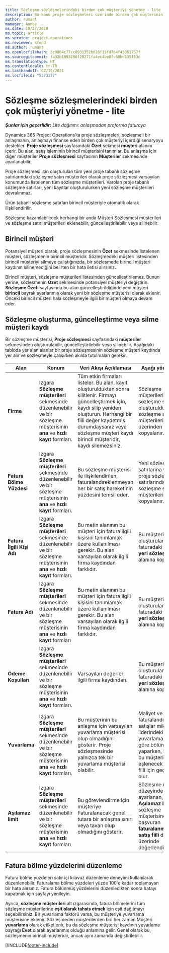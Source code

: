 ```yaml
---
title: Sözleşme sözleşmelerindeki birden çok müşteriyi yönetme - lite
description: Bu konu proje sözleşmeleri üzerinde birden çok müşterinin yönetilmesi hakkında bilgi sağlar.
author: rumant
manager: Annbe
ms.date: 10/27/2020
ms.topic: article
ms.service: project-operations
ms.reviewer: kfend
ms.author: rumant
ms.openlocfilehash: 3c9804c77cc0931352b026f15fd764f43361757f
ms.sourcegitcommit: fa32b1893286f20271fa4ec4be8fc68bd135f53c
ms.translationtype: HT
ms.contentlocale: tr-TR
ms.lasthandoff: 02/15/2021
ms.locfileid: "5273177"
---
```

# <a name="manage-multiple-customers-on-project-contracts---lite"></a>Sözleşme sözleşmelerindeki birden çok müşteriyi yönetme - lite

_**Şunlar için geçerlidir:** Lite dağıtımı: anlaşmadan proforma faturaya_

Dynamics 365 Project Operations'ta proje sözleşmeleri, sözleşmeli bir anlaşmanın, anlaşmayı finanse eden birden çok müşteriyi içerdiği senaryoyu destekler. **Proje sözleşmesi** sayfasındaki **Özet** sekmesi **müşteri** alanını içerir. Bu alan, satış işleminin birincil müşterisini tanımlar. Bu anlaşma için diğer müşteriler **Proje sözleşmesi** sayfasının **Müşteriler** sekmesinde ayarlanabilir.

Proje sözleşmesi için oluşturulan tüm yeni proje tabanlı sözleşme satırlarındaki sözleşme satırı müşterileri olarak proje sözleşmesi varsayılan konumunda listelenen tüm sözleşme müşterileri. Varolan proje tabanlı sözleşme satırları, yeni kayıtlar oluşturulurken yeni sözleşme müşterileri devralınmaz.

Ürün tabanlı sözleşme satırları birincil müşteriyle otomatik olarak ilişkilendirilir.

Sözleşme kazanılabilecek herhangi bir anda Müşteri Sözleşmesi müşterileri ve sözleşme satırı müşterileri eklenebilir, güncelleştirilebilir veya silinebilir.

## <a name="primary-customer"></a>Birincil müşteri

Potansiyel müşteri olarak, proje sözleşmesinin **Özet** sekmesinde listelenen müşteri, sözleşmenin birincil müşteridir. Sözleşmedeki müşteri listesinden birincil müşteriyi silmeye çalıştığınızda, bir sözleşmede birincil müşteri kaydının silinemediğini belirten bir hata iletisi alırsınız.

Birincil müşteri, sözleşme müşterileri listesinden güncelleştirilemez. Bunun yerine, sözleşmenin **Özet** sekmesinde potansiyel müşteriyi değiştirin. **Sözleşme Özeti** sayfasında bu alan güncelleştirildiğinde yeni müşteri **birincil** bayrak ayarlanmış olarak yeni bir sözleşme müşterisi olarak eklenir. Önceki birincil müşteri hala sözleşmeyle ilgili bir müşteri olmaya devam eder.

## <a name="create-update-or-delete-a-contract-customer-record"></a>Sözleşme oluşturma, güncelleştirme veya silme müşteri kaydı

Bir sözleşme müşterisi, **Proje sözleşmesi** sayfasındaki **müşteriler** sekmesinden oluşturulabilir, güncelleştirilebilir veya silinebilir. Aşağıdaki tabloda yer alan alanlar bir proje sözleşmesinin sözleşme müşteri kaydında yer alır ve sözleşmeyle çalışırken akılda tutulmaları gerekir.

| Alan | Konum | Veri Akışı Açıklaması | Aşağı yönlü etki |
| --- | --- | --- | --- |
| **Firma** | Izgara **Sözleşme müşterileri** sekmesinde düzenlenebilir ve bir sözleşme müşterisinin **ana** ve **hızlı kayıt** formları. | Tüm etkin firmaları listeler. Bu alan, kayıt oluşturulduktan sonra kilitlenir. Firmayı güncelleştirmek için, kaydı silip yeniden oluşturun. Herhangi bir fiili değer kaydetmiş durumdaysanız veya sözleşme müşteri kaydı birincil müşteridir, kaydı silemezsiniz. | Sözleşme müşterileri, bir sözleşme satırı oluşturulduğunda, sözleşme satırı müşterileri olarak üzerinden kopyalanır. |
| **Fatura Bölme Yüzdesi** | Izgara **Sözleşme müşterileri** sekmesinde düzenlenebilir ve bir sözleşme müşterisinin **ana** ve **hızlı kayıt** formları. | Bu sözleşme müşterisi ile ilişkilendirilen, faturalandıreklenmeyen her bir satış hareketinin yüzdesini temsil eder. | Yeni sözleşme satırlarına ve yeni proje sözleşmesi satırlarındaki proje sözleşme satırı müşterilerine kopyalanır. |
| **Fatura İlgili Kişi Adı** | Izgara **Sözleşme müşterileri** sekmesinde düzenlenebilir ve bir sözleşme müşterisinin **ana** ve **hızlı kayıt** formları. | Bu metin alanının bu müşteri için fatura ilgili kişisini tanımlamak üzere kullanılması gerekir. Bu alan varsayılan olarak ilgili firma kaydından farklıdır. | Bu müşteri için oluşturulan faturadaki **fatura yeri sözleşme adı** alanına kopyalanır. |
| **Fatura Adı** | Izgara **Sözleşme müşterileri** sekmesinde düzenlenebilir ve bir sözleşme müşterisinin **ana** ve **hızlı kayıt** formları | Bu metin alanının bu müşteri için fatura ilgili kişisini tanımlamak üzere kullanılması gerekir. Bu alan varsayılan olarak ilgili firma kaydından farklıdır. | Bu müşteri için oluşturulan faturadaki **fatura yeri sözleşme adı** alanına kopyalanır. |
| **Ödeme Koşulları** | Izgara **Sözleşme müşterileri** sekmesinde düzenlenebilir ve bir sözleşme müşterisinin **ana** ve **hızlı kayıt** formları. | Varsayılan değerler, ilgili firma kaydından. | Bu müşteri için oluşturulan faturadaki **fatura yeri sözleşme adı** alanına kopyalanır. |
| **Yuvarlama** | Izgara **Sözleşme müşterileri** sekmesinde düzenlenebilir ve bir sözleşme müşterisinin **ana** ve **hızlı kayıt** formları. | Bu müşterinin bu anlaşma için varsayılan yuvarlama müşterisi olup olmadığını gösterir. Proje sözleşmesinde yalnızca tek bir yuvarlama müşterisi olabilir. | Maliyet ve faturalandırılmamış satışlar miktar liderindeki bir yuvarlama farkına göre bölünme yaparken, bu fark bu müşteriyle eşlenecek gerçek fiili için geçerli olur. |
| **Aşılamaz limit** | Izgara **Sözleşme müşterileri** sekmesinde düzenlenebilir ve bir sözleşme müşterisinin **ana** ve **hızlı kayıt** formları | Bu görevlendirme için müşteriye Faturalanacak genel tutara bir anlaşma sınırı veya tavan olup olmadığını gösterir. | Sözleşme müşteri düzeyinde ayarlanan, kesilen **Aşılamaz limit,** Bu sözleşme müşterisine başvuran **faturalanmayan satış fiili** değerleri üzerinde değerlendirilir. |

## <a name="edit-billing-split-percentages"></a>Fatura bölme yüzdelerini düzenleme

Fatura bölme yüzdeleri satır içi kılavuz düzenleme deneyimi kullanılarak düzenlenebilir. Faturalama bölme yüzdeleri yüzde 100'e kadar toplamayan bir hata alırsınız. Fatura bölünmüş yüzdelerini düzenledikten sonra hatayı kapatmak için sayfayı yenileyin.

Ayrıca, **sözleşme müşterileri** alt ızgarasında, fatura bölmelerini tüm sözleşme müşterilerine **eşit olarak tahsis etmek** için eşit dağıtmayı seçebilirsiniz. Bir yuvarlama faktörü varsa, bu müşteriye yuvarlama müşterisine eklenir. Sözleşmeden müşterilerden biri her zaman Müşteri **yuvarlama** olarak etiketlenir, bu da sözleşme müşterisi kaydının yuvarlama bayrağı **Evet** olarak ayarlanmış olduğu anlamına gelir. Genel olarak bu, sözleşmenin birincil müşteridir, ancak aynı zamanda değiştirilebilir.


[!INCLUDE[footer-include](../../includes/footer-banner.md)]